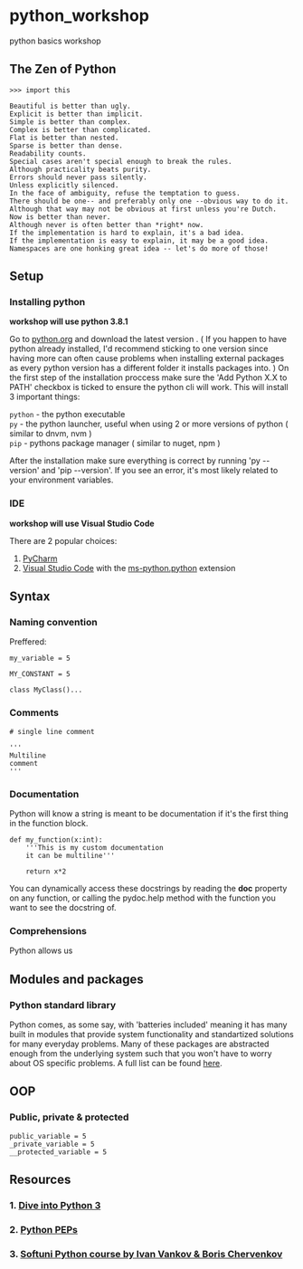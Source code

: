 # python_workshop
python basics workshop

## The Zen of Python
  `>>> import this`

  ```
  Beautiful is better than ugly.  
  Explicit is better than implicit.  
  Simple is better than complex.  
  Complex is better than complicated.  
  Flat is better than nested.  
  Sparse is better than dense.  
  Readability counts.  
  Special cases aren't special enough to break the rules.  
  Although practicality beats purity.  
  Errors should never pass silently.  
  Unless explicitly silenced.  
  In the face of ambiguity, refuse the temptation to guess.  
  There should be one-- and preferably only one --obvious way to do it.  
  Although that way may not be obvious at first unless you're Dutch.  
  Now is better than never.  
  Although never is often better than *right* now.  
  If the implementation is hard to explain, it's a bad idea.  
  If the implementation is easy to explain, it may be a good idea.  
  Namespaces are one honking great idea -- let's do more of those!
  ```

## Setup
  ### Installing python
**workshop will use python 3.8.1**
    
Go to [python.org](https://www.python.org/downloads/release/python-381/) and download the latest version . ( If you happen to have python already installed, I'd recommend sticking to one version since having more can often cause problems when installing external packages as every python version has a different folder it installs packages into. ) On the first step of the installation proccess make sure the 'Add Python X.X to PATH' checkbox is ticked to ensure the python cli will work. This will install 3 important things:

`python` - the python executable  
`py` - the python launcher, useful when using 2 or more versions of python ( similar to dnvm, nvm )  
`pip` - pythons package manager ( similar to nuget, npm )  
    
After the installation make sure everything is correct by running 'py --version' and 'pip --version'. If you see an error, it's most likely related to your environment variables.

  ### IDE
**workshop will use Visual Studio Code**

There are 2 popular choices:
1. [PyCharm](https://www.jetbrains.com/pycharm/)
2. [Visual Studio Code](https://code.visualstudio.com/) with the [ms-python.python](https://github.com/Microsoft/vscode-python) extension  

## Syntax
  ### Naming convention
  Preffered: 
  ```
  my_variable = 5
  
  MY_CONSTANT = 5

  class MyClass()...
  ```
  
  ### Comments
  ```
  # single line comment
  
  '''
  Multiline
  comment
  '''  
  ```

  ### Documentation
  Python will know a string is meant to be documentation if it's the first thing in the function block.

  ```
  def my_function(x:int):
      '''This is my custom documentation
      it can be multiline'''
      
      return x*2
  
  ```

You can dynamically access these docstrings by reading the __doc__ property on any function, or calling the pydoc.help method with the function you want to see the docstring of.

  ### Comprehensions
  Python allows us

## Modules and packages
  ### Python standard library
  Python comes, as some say, with 'batteries included' meaning it has many built in modules that provide system functionality and standartized solutions for many everyday problems. Many of these packages are abstracted enough from the underlying system such that you won't have to worry about OS specific problems. A full list
  can be found [here](https://docs.python.org/3/library/).

## OOP
  ### Public, private & protected
  ```
  public_variable = 5
  _private_variable = 5
  __protected_variable = 5
  ```

## Resources
### 1. [Dive into Python 3](https://diveintopython3.problemsolving.io/)
### 2. [Python PEPs](https://www.python.org/dev/peps/)
### 3. [Softuni Python course by Ivan Vankov & Boris Chervenkov](https://softuni.bg/trainings/1281/python-programming-january-2016)
